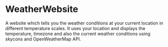 # WeatherWebsite
A website which tells you the weather conditions at your current location in different temperature scales.
It uses your location and displays the temperature, timezone and also the current weather conditions using skycons and OpenWeatherMap API.

